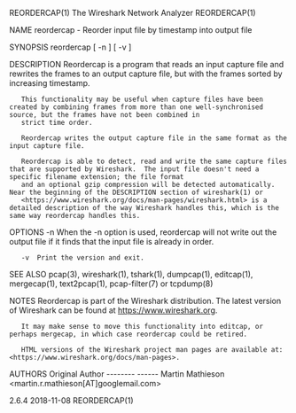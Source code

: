 REORDERCAP(1)                                                                 The Wireshark Network Analyzer                                                                REORDERCAP(1)

NAME
       reordercap - Reorder input file by timestamp into output file

SYNOPSIS
       reordercap [ -n ] [ -v ] <infile> <outfile>

DESCRIPTION
       Reordercap is a program that reads an input capture file and rewrites the frames to an output capture file, but with the frames sorted by increasing timestamp.

       This functionality may be useful when capture files have been created by combining frames from more than one well-synchronised source, but the frames have not been combined in
       strict time order.

       Reordercap writes the output capture file in the same format as the input capture file.

       Reordercap is able to detect, read and write the same capture files that are supported by Wireshark.  The input file doesn't need a specific filename extension; the file format
       and an optional gzip compression will be detected automatically.  Near the beginning of the DESCRIPTION section of wireshark(1) or
       <https://www.wireshark.org/docs/man-pages/wireshark.html> is a detailed description of the way Wireshark handles this, which is the same way reordercap handles this.

OPTIONS
       -n  When the -n option is used, reordercap will not write out the output file if it finds that the input file is already in order.

       -v  Print the version and exit.

SEE ALSO
       pcap(3), wireshark(1), tshark(1), dumpcap(1), editcap(1), mergecap(1), text2pcap(1), pcap-filter(7) or tcpdump(8)

NOTES
       Reordercap is part of the Wireshark distribution.  The latest version of Wireshark can be found at <https://www.wireshark.org>.

       It may make sense to move this functionality into editcap, or perhaps mergecap, in which case reordercap could be retired.

       HTML versions of the Wireshark project man pages are available at: <https://www.wireshark.org/docs/man-pages>.

AUTHORS
         Original Author
         -------- ------
         Martin Mathieson             <martin.r.mathieson[AT]googlemail.com>

2.6.4                                                                                   2018-11-08                                                                          REORDERCAP(1)

